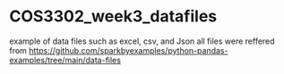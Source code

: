 # COS3302_week3_datafiles
example of data files such as excel, csv, and Json 
all files were reffered from https://github.com/sparkbyexamples/python-pandas-examples/tree/main/data-files
